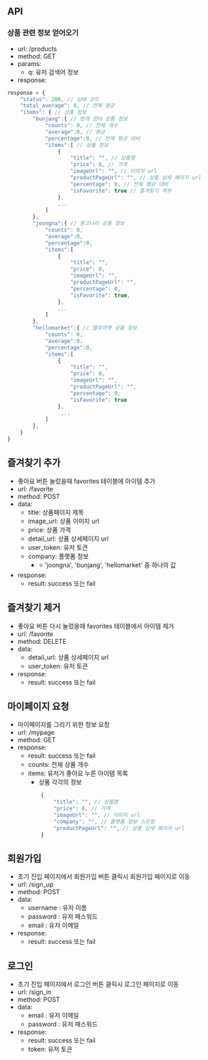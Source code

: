 ## API
### 상품 관련 정보 얻어오기 
- url: /products
- method: GET
- params: 
    - q: 유저 검색어 정보 
- response:
```Javascript
response = {
    "status": 200, // 상태 코드
    "total_average": 0, // 전체 평균
    "items": { // 상품 정보 
        "bunjang":{ // 번개 장터 상품 정보 
            "counts": 0, // 전체 개수 
            "average":0, // 평균
            "percentage":0, // 전체 평균 대비 
            "items":[ // 상품 정보 
                {
                    "title": "", // 상품명
                    "price": 0, // 가격
                    "imageUrl": "", // 이미지 url
                    "productPageUrl": "", // 상품 상세 페이지 url 
                    "percentage": 0, // 전체 평균 대비 
                    "isFavorite": true // 즐겨찾기 여부 
                }, 
                ...
            ]
        },
        "joongna":{ // 중고나라 상품 정보 
            "counts": 0, 
            "average":0,
            "percentage":0,
            "items":[ 
                {
                    "title": "",
                    "price": 0,
                    "imageUrl": "",
                    "productPageUrl": "",
                    "percentage": 0,
                    "isFavorite": true,
                }, 
                ...
            ]
        },
        "hellomarket":{ // 헬로마켓 상품 정보 
            "counts": 0,
            "average":0,
            "percentage":0,
            "items":[
                {
                    "title": "",
                    "price": 0,
                    "imageUrl": "",
                    "productPageUrl": "",
                    "percentage": 0,
                    "isFavorite": true
                }, 
                 ...
            ]
        },
    }
}
``` 

## 즐겨찾기 추가 
- 좋아요 버튼 눌렀을때 favorites 테이블에 아이템 추가 
- url: /favorite
- method: POST
- data: 
    - title: 상품페이지 제목
    - image_url: 상품 이미지 url 
    - price: 상품 가격 
    - detail_url: 상품 상세페이지 url 
    - user_token: 유저 토큰
    - company: 플랫폼 정보
        - ⭐️ 'joongna', 'bunjang', 'hellomarket' 중 하나의 값
- response:
    - result: success 또는 fail

## 즐겨찾기 제거 
- 좋아요 버튼 다시 눌렀을때 favorites 테이블에서 아이템 제거 
- url: /favorite
- method: DELETE
- data: 
    - detail_url: 상품 상세페이지 url 
    - user_token: 유저 토큰
- response: 
    - result: success 또는 fail

## 마이페이지 요청 
- 마이페이지를 그리기 위한 정보 요청 
- url: /mypage
- method: GET
- response:
    - result: success 또는 fail
    - counts: 전체 상품 개수 
    - items: 유저가 좋아요 누른 아이템 목록 
        - 상품 각각의 정보 
        ```javascript
            {
                "title": "", // 상품명
                "price": 0, // 가격
                "imageUrl": "", // 이미지 url
                "company": "", // 플랫폼 정보 스트링
                "productPageUrl": "", // 상품 상세 페이지 url 
            } 
        ```
        
## 회원가입 
- 초기 진입 페이지에서 회원가입 버튼 클릭시 회원가입 페이지로 이동 
- url: /sign_up
- method: POST
- data: 
    - username : 유저 이름
    - password : 유저 패스워드
    - email : 유저 이메일
- response: 
    - result: success 또는 fail
  
## 로그인 
- 초기 진입 페이지에서 로그인 버튼 클릭시 로그인 페이지로 이동 
- url: /sign_in
- method: POST
- data: 
    - email : 유저 이메일
    - password : 유저 패스워드
- response: 
    - result: success 또는 fail
    - token: 유저 토큰

